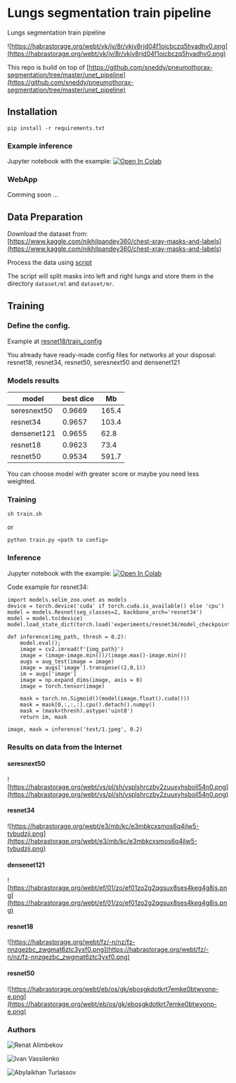 # Lungs segmentation train pipeline
Lungs segmentation train pipeline

![https://habrastorage.org/webt/vk/jv/8r/vkjv8rjd04f1oicbczq5hyadhv0.png](https://habrastorage.org/webt/vk/jv/8r/vkjv8rjd04f1oicbczq5hyadhv0.png)

This repo is build on top of [https://github.com/sneddy/pneumothorax-segmentation/tree/master/unet_pipeline](https://github.com/sneddy/pneumothorax-segmentation/tree/master/unet_pipeline)

## Installation

`pip install -r requirements.txt`

### Example inference

Jupyter notebook with the example: [![Open In Colab](https://colab.research.google.com/assets/colab-badge.svg)](https://colab.research.google.com/drive/1_9MXcHg_iqTtycXrz4c8oLzPmryA_3EW?usp=sharing)

### WebApp

Comming soon ...

## Data Preparation

Download the dataset from: [https://www.kaggle.com/nikhilpandey360/chest-xray-masks-and-labels](https://www.kaggle.com/nikhilpandey360/chest-xray-masks-and-labels)

Process the data using [script](https://github.com/alimbekovKZ/lungs_segmentation_train/blob/main/utils/prepare_division.sh)

The script will split masks into left and right lungs and store them in the directory `dataset/ml` and `dataset/mr`.

## Training

### Define the config.
Example at [resnet18/train_config](https://github.com/alimbekovKZ/lungs_segmentation_train/blob/main/experiments/resnet18/train_config.yaml)

You already have ready-made config files for networks at your disposal: resnet18, resnet34, resnet50, seresnext50 and densenet121

### Models results

| model | best dice | Mb |
|-------|-----------|----|
|  seresnext50     |  0.9669          | 165.4   |
|   resnet34    | 0.9657          |  103.4  |
|   densenet121    |  0.9655         |   62.8 |
|     resnet18  |   0.9623       |  73.4  |
|    resnet50   |     0.9534      |  591.7  |


You can choose model with greater score or maybe you need less weighted.

### Training

```
sh train.sh
```

or

```
python train.py <path to config>
```

### Inference

Jupyter notebook with the example: [![Open In Colab](https://colab.research.google.com/assets/colab-badge.svg)](https://colab.research.google.com/drive/1_9MXcHg_iqTtycXrz4c8oLzPmryA_3EW?usp=sharing)

Code example for resnet34:

```
import models.selim_zoo.unet as models
device = torch.device('cuda' if torch.cuda.is_available() else 'cpu')
model = models.Resnet(seg_classes=2, backbone_arch='resnet34')
model = model.to(device)
model.load_state_dict(torch.load('experiments/resnet34/model_checkpoints/resnet34_epoch6.pth'))

def inference(img_path, thresh = 0.2):
    model.eval();
    image = cv2.imread(f'{img_path}')
    image = (image-image.min())/(image.max()-image.min())
    augs = aug_test(image = image)
    image = augs['image'].transpose((2,0,1))
    im = augs['image']
    image = np.expand_dims(image, axis = 0)
    image = torch.tensor(image)

    mask = torch.nn.Sigmoid()(model(image.float().cuda()))
    mask = mask[0,:,:,:].cpu().detach().numpy()
    mask = (mask>thresh).astype('uint8')
    return im, mask

image, mask = inference('test/1.jpeg', 0.2)
```


### Results on data from the Internet

#### seresnext50

![https://habrastorage.org/webt/vs/pl/sh/vsplshrczby2zuuxyhsboil54n0.png](https://habrastorage.org/webt/vs/pl/sh/vsplshrczby2zuuxyhsboil54n0.png)

#### resnet34

![https://habrastorage.org/webt/e3/mb/kc/e3mbkcxsmos6q4jlw5-tybudzji.png](https://habrastorage.org/webt/e3/mb/kc/e3mbkcxsmos6q4jlw5-tybudzji.png)

#### densenet121

![https://habrastorage.org/webt/ef/01/zo/ef01zo2g2qgsux8ses4keg4g8is.png](https://habrastorage.org/webt/ef/01/zo/ef01zo2g2qgsux8ses4keg4g8is.png)

#### resnet18

![https://habrastorage.org/webt/fz/-n/nz/fz-nnzgezbc_zwgmat6ztc3yxf0.png](https://habrastorage.org/webt/fz/-n/nz/fz-nnzgezbc_zwgmat6ztc3yxf0.png)

#### resnet50

![https://habrastorage.org/webt/eb/os/gk/ebosgkdotkrt7emke0btwyonp-e.png](https://habrastorage.org/webt/eb/os/gk/ebosgkdotkrt7emke0btwyonp-e.png)


### Authors

![Renat Alimbekov](https://alimbekov.com)

![Ivan Vassilenko](https://www.linkedin.com/in/ivannvassilenko/)

![Abylaikhan Turlassov](https://www.linkedin.com/in/abylaikhan-turlassov-2727b2196/)
